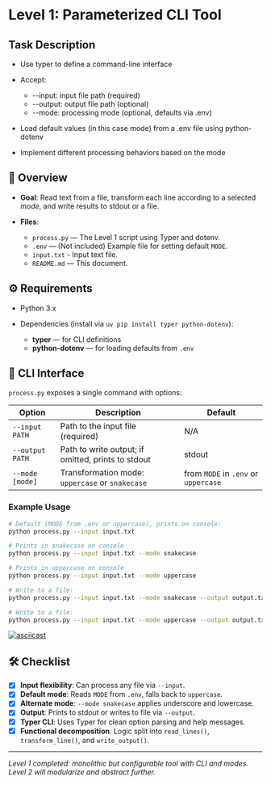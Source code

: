 # Level 1: Parameterized CLI Tool

## Task Description

- Use typer to define a command-line interface

- Accept:

  - --input: input file path (required)
  - --output: output file path (optional)
   - --mode: processing mode (optional, defaults via .env)
- Load default values (in this case mode) from a .env file using python-dotenv
- Implement different processing behaviors based on the mode

## 📝 Overview

* **Goal**: Read text from a file, transform each line according to a selected *mode*, and write results to stdout or a file.
* **Files**:

  * `process.py` — The Level 1 script using Typer and dotenv.
  * `.env` — (Not included) Example file for setting default `MODE`.
  * `input.txt` - Input text file.
  * `README.md` — This document.

## ⚙️ Requirements

* Python 3.x
* Dependencies (install via `uv pip install typer python-dotenv`):

  * **typer** — for CLI definitions
  * **python-dotenv** — for loading defaults from `.env`

## 🔧 CLI Interface

`process.py` exposes a single command with options:

| Option          | Description                                        | Default                              |
| --------------- | -------------------------------------------------- | ------------------------------------ |
| `--input PATH`  | Path to the input file (required)                  | N/A                                  |
| `--output PATH` | Path to write output; if omitted, prints to stdout | stdout                               |
| `--mode [mode]` | Transformation mode: `uppercase` or `snakecase`    | from `MODE` in `.env` or `uppercase` |

### Example Usage

```bash
# Default (MODE from .env or uppercase), prints on console:
python process.py --input input.txt

# Prints in snakecase on console
python process.py --input input.txt --mode snakecase

# Prints in uppercase on console
python process.py --input input.txt --mode uppercase

# Write to a file:
python process.py --input input.txt --mode snakecase --output output.txt

# Write to a file:
python process.py --input input.txt --mode uppercase --output output.txt
```
[![asciicast](https://asciinema.org/a/R1XUiL4zyhjEoeBxmDlbMtjpH.svg)](https://asciinema.org/a/R1XUiL4zyhjEoeBxmDlbMtjpH)

## 🛠️ Checklist

* [x] **Input flexibility**: Can process any file via `--input`.
* [x] **Default mode**: Reads `MODE` from `.env`, falls back to `uppercase`.
* [x] **Alternate mode**: `--mode snakecase` applies underscore and lowercase.
* [x] **Output**: Prints to stdout or writes to file via `--output`.
* [x] **Typer CLI**: Uses Typer for clean option parsing and help messages.
* [x] **Functional decomposition**: Logic split into `read_lines()`, `transform_line()`, and `write_output()`.

---

*Level 1 completed: monolithic but configurable tool with CLI and modes. Level 2 will modularize and abstract further.*
